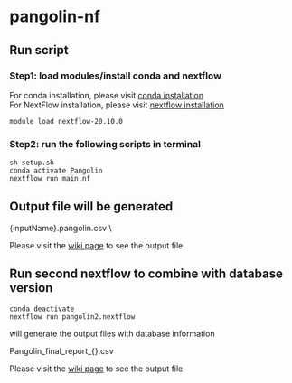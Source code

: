 # pangolin-nf


## Run script
### Step1: load modules/install conda and nextflow 

For conda installation, please visit [conda installation](https://conda.io/projects/conda/en/latest/user-guide/install/index.html) \
For NextFlow installation, please visit [nextflow installation](https://www.nextflow.io/docs/latest/getstarted.html)

```
module load nextflow-20.10.0
```

### Step2: run the following scripts in terminal 
```
sh setup.sh
conda activate Pangolin
nextflow run main.nf
```

## Output file will be generated
{inputName}.pangolin.csv \

Please visit the [wiki page](https://github.com/Clinical-Genomics-Linkoping/pangolin-nf/wiki) to see the output file


## Run second nextflow to combine with database version
```
conda deactivate
nextflow run pangolin2.nextflow
```  

will generate the output files with database information

Pangolin_final_report_{}.csv

Please visit the [wiki page](https://github.com/Clinical-Genomics-Linkoping/pangolin-nf/wiki) to see the output file
